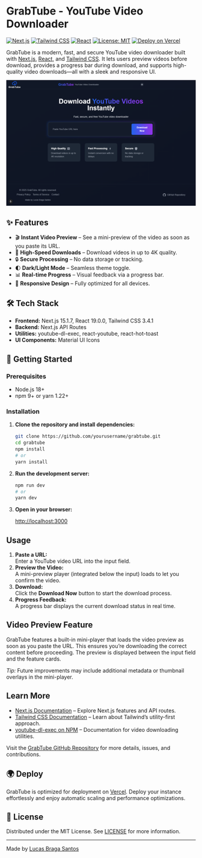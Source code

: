 
# GrabTube - YouTube Video Downloader

[![Next.js](https://img.shields.io/badge/Next.js-15.1.7-blue.svg)](https://nextjs.org/) [![Tailwind CSS](https://img.shields.io/badge/Tailwind_CSS-3.4.1-blue.svg)](https://tailwindcss.com/) [![React](https://img.shields.io/badge/React-19.0.0-blue.svg)](https://reactjs.org/) [![License: MIT](https://img.shields.io/badge/License-MIT-yellow.svg)](LICENSE) [![Deploy on Vercel](https://vercel.com/button)](https://vercel.com/new?utm_source=grabtube&utm_campaign=oss)

GrabTube is a modern, fast, and secure YouTube video downloader built with [Next.js](https://nextjs.org), [React](https://reactjs.org), and [Tailwind CSS](https://tailwindcss.com). It lets users preview videos before download, provides a progress bar during download, and supports high-quality video downloads—all with a sleek and responsive UI.

![GrabTube Screenshot](/public/grabtube.png)

## ✨ Features

- 🎬 **Instant Video Preview** – See a mini-preview of the video as soon as you paste its URL.
- 🚀 **High-Speed Downloads** – Download videos in up to 4K quality.
- 🔒 **Secure Processing** – No data storage or tracking.
- 🌓 **Dark/Light Mode** – Seamless theme toggle.
- 📊 **Real-time Progress** – Visual feedback via a progress bar.
- 📱 **Responsive Design** – Fully optimized for all devices.

## 🛠️ Tech Stack

- **Frontend:** Next.js 15.1.7, React 19.0.0, Tailwind CSS 3.4.1
- **Backend:** Next.js API Routes
- **Utilities:** youtube-dl-exec, react-youtube, react-hot-toast
- **UI Components:** Material UI Icons

## 🚀 Getting Started

### Prerequisites

- Node.js 18+  
- npm 9+ or yarn 1.22+  

### Installation

1. **Clone the repository and install dependencies:**

   ```bash
   git clone https://github.com/yourusername/grabtube.git
   cd grabtube
   npm install
   # or
   yarn install
   ```

2. **Run the development server:**

   ```bash
   npm run dev
   # or
   yarn dev
   ```

3. **Open in your browser:**

   [http://localhost:3000](http://localhost:3000)

## Usage

1. **Paste a URL:**  
   Enter a YouTube video URL into the input field.
2. **Preview the Video:**  
   A mini-preview player (integrated below the input) loads to let you confirm the video.
3. **Download:**  
   Click the **Download Now** button to start the download process.
4. **Progress Feedback:**  
   A progress bar displays the current download status in real time.

## Video Preview Feature

GrabTube features a built-in mini-player that loads the video preview as soon as you paste the URL. This ensures you’re downloading the correct content before proceeding. The preview is displayed between the input field and the feature cards.

*Tip:* Future improvements may include additional metadata or thumbnail overlays in the mini-player.

## Learn More

- [Next.js Documentation](https://nextjs.org/docs) – Explore Next.js features and API routes.
- [Tailwind CSS Documentation](https://tailwindcss.com/docs) – Learn about Tailwind’s utility-first approach.
- [youtube-dl-exec on NPM](https://www.npmjs.com/package/youtube-dl-exec) – Documentation for video downloading utilities.

Visit the [GrabTube GitHub Repository](https://github.com/yourusername/grabtube) for more details, issues, and contributions.

## 🌍 Deploy

GrabTube is optimized for deployment on [Vercel](https://vercel.com/new?utm_source=grabtube&utm_campaign=oss). Deploy your instance effortlessly and enjoy automatic scaling and performance optimizations.

## 📜 License

Distributed under the MIT License. See [LICENSE](LICENSE) for more information.

---

Made by [Lucas Braga Santos](https://github.com/lucasbrasantos)
